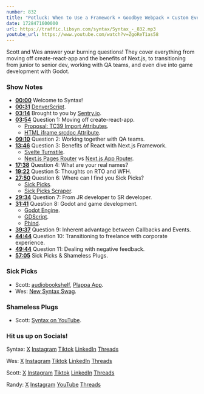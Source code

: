 ```yaml
---
number: 832
title: "Potluck: When to Use a Framework × Goodbye Webpack × Custom Events in React + More!"
date: 1728471600000
url: https://traffic.libsyn.com/syntax/Syntax_-_832.mp3
youtube_url: https://www.youtube.com/watch?v=ZgoReT1as58
---
```


Scott and Wes answer your burning questions! They cover everything from moving off create-react-app and the benefits of Next.js, to transitioning from junior to senior dev, working with QA teams, and even dive into game development with Godot.

### Show Notes

* **[00:00](#t=00:00)** Welcome to Syntax!
* **[00:31](#t=00:31)** [DenverScript](https://denverscript.com/).
* **[03:14](#t=03:14)** Brought to you by [Sentry.io](https://sentry.io/syntax).
* **[03:54](#t=03:54)** Question 1: Moving off create-react-app.
  * [Proposal: TC39 Import Attributes](https://github.com/tc39/proposal-import-attributes).
  * [HTML iframe srcdoc Attribute](https://www.w3schools.com/tags/att_iframe_srcdoc.asp).
* **[09:10](#t=09:10)** Question 2: Working together with QA teams.
* **[13:46](#t=13:46)** Question 3: Benefits of React with Next.js Framework.
  * [Svelte Turnstile](https://github.com/ghostdevv/svelte-turnstile).
  * [Next.js Pages Router](https://nextjs.org/docs/pages) vs [Next.js App Router](https://nextjs.org/docs/app).
* **[17:38](#t=17:38)** Question 4: What are your real names?
* **[19:22](#t=19:22)** Question 5: Thoughts on RTO and WFH.
* **[27:50](#t=27:50)** Question 6: Where can I find you Sick Picks?
  * [Sick Picks](https://syntax.fm/sickpicks).
  * [Sick Picks Scraper](https://github.com/syntaxfm/website/blob/main/src/routes/(site)/sickpicks/%2Bpage.server.ts).
* **[29:34](#t=29:34)** Question 7: From JR developer to SR developer.
* **[31:41](#t=31:41)** Question 8: Godot and game development.
  * [Godot Engine](https://godotengine.org/).
  * [GDScript](https://docs.godotengine.org/en/stable/tutorials/scripting/gdscript/gdscript_basics.html).
  * [Phind](https://www.phind.com/).
* **[39:37](#t=39:37)** Question 9: Inherent advantage between Callbacks and Events.
* **[44:44](#t=44:44)** Question 10: Transitioning to freelance with corporate experience.
* **[49:44](#t=49:44)** Question 11: Dealing with negative feedback.
* **[57:05](#t=57:05)** Sick Picks & Shameless Plugs.

### Sick Picks

- Scott: [audiobookshelf](https://github.com/advplyr/audiobookshelf), [Plappa App](https://plappa.me/).
- Wes: [New Syntax Swag](https://sentry.shop/).

### Shameless Plugs

- Scott: [Syntax on YouTube](https://youtube.com/@syntaxfm).

### Hit us up on Socials!

Syntax: [X](https://twitter.com/syntaxfm) [Instagram](https://www.instagram.com/syntax_fm/) [Tiktok](https://www.tiktok.com/@syntaxfm) [LinkedIn](https://www.linkedin.com/company/96077407/admin/feed/posts/) [Threads](https://www.threads.net/@syntax_fm)

Wes: [X](https://twitter.com/wesbos) [Instagram](https://www.instagram.com/wesbos/) [Tiktok](https://www.tiktok.com/@wesbos) [LinkedIn](https://www.linkedin.com/in/wesbos/) [Threads](https://www.threads.net/@wesbos)

Scott: [X](https://twitter.com/stolinski) [Instagram](https://www.instagram.com/stolinski/) [Tiktok](https://www.tiktok.com/@stolinski) [LinkedIn](https://www.linkedin.com/in/stolinski/) [Threads](https://www.threads.net/@stolinski)

Randy: [X](https://twitter.com/randyrektor) [Instagram](https://www.instagram.com/randyrektor/) [YouTube](https://www.youtube.com/@randyrektor) [Threads](https://www.threads.net/@randyrektor)
